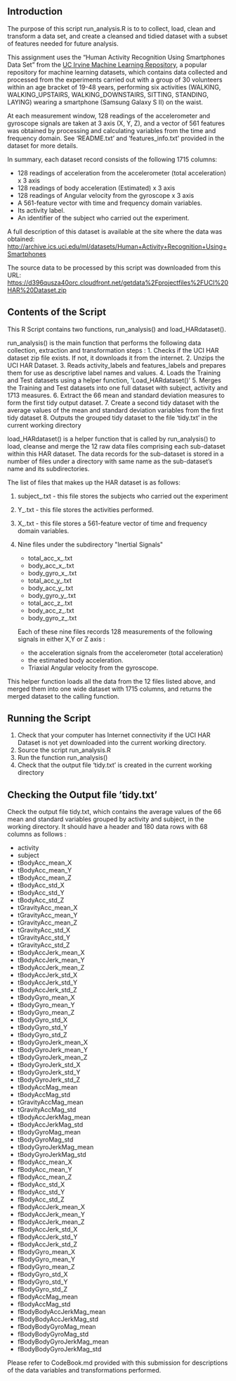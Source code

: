 ## Introduction

The purpose of this script run_analysis.R is to to collect, load, clean and transform a data set, and create a cleansed and tidied dataset with a subset of features needed for future analysis.

This assignment uses the “Human Activity Recognition Using Smartphones Data Set” from the <a href="http://archive.ics.uci.edu/ml/">UC Irvine Machine Learning Repository</a>, a popular repository for machine learning datasets, which contains data collected and processed from the experiments carried out with a group of 30 volunteers within an age bracket of 19-48 years, performing six activities (WALKING, WALKING_UPSTAIRS, WALKING_DOWNSTAIRS, SITTING, STANDING, LAYING) wearing a smartphone (Samsung Galaxy S II) on the waist. 

At each measurement window, 128 readings of the accelerometer and gyroscope signals are taken at 3 axis (X, Y, Z), and a vector of 561 features was obtained by processing and calculating variables from the time and frequency domain. See ‘README.txt’ and ’features_info.txt' provided in the dataset for more details. 

In summary, each dataset record consists of the following 1715 columns:
* 128 readings of acceleration from the accelerometer (total acceleration) x 3 axis
* 128 readings of body acceleration (Estimated) x 3 axis
* 128 readings of Angular velocity from the gyroscope x 3 axis
* A 561-feature vector with time and frequency domain variables. 
* Its activity label. 
* An identifier of the subject who carried out the experiment.

A full description of this dataset is available at the site where the data was obtained: 
	http://archive.ics.uci.edu/ml/datasets/Human+Activity+Recognition+Using+Smartphones 

The source data to be processed by this script was downloaded from this URL: 
	https://d396qusza40orc.cloudfront.net/getdata%2Fprojectfiles%2FUCI%20HAR%20Dataset.zip 


## Contents of the Script

This R Script contains two functions, run_analysis() and load_HARdataset().

run_analysis() is the main function that performs the following data collection, extraction and transformation steps :
	1. Checks if the UCI HAR dataset zip file exists.  If not, it 
    	   downloads it from the internet.
	2. Unzips the UCI HAR Dataset.
	3. Reads activity_labels and features_labels and prepares them for use
	   as descriptive label names and values.
	4. Loads the Training and Test datasets using a helper function,
	   'Load_HARdataset()'
	5. Merges the Training and Test datasets into one full dataset with 
	   subject, activity and 1713 measures.
	6. Extract the 66 mean and standard deviation measures to form the
	   first tidy output dataset.
	7. Create a second tidy dataset with the average values of the mean 
	   and standard deviation variables from the first tidy dataset
	8. Outputs the grouped tidy dataset to the file ‘tidy.txt’ in the current 
	   working directory


load_HARdataset() is a helper function that is called by run_analysis() to load, cleanse and merge the 12 raw data files comprising each sub-dataset within this HAR dataset.  The data records for the sub-dataset is stored in a number of files under a directory with same name as the sub-dataset’s name and its subdirectories.   

The list of files that makes up the HAR dataset is as follows:
 1. subject_<DSname>.txt   - this file stores the subjects who carried out 
                             the experiment
 2. Y_<DSname>.txt         - this file stores the activities performed. 
 3. X_<DSname>.txt         - this file stores a 561-feature vector of time and frequency domain variables.
 4. Nine files under the subdirectory "Inertial Signals"
    - total_acc_x_<DSname>.txt
    - body_acc_x_<DSname>.txt
    - body_gyro_x_<Dsname>.txt
    - total_acc_y_<DSname>.txt
    - body_acc_y_<DSname>.txt
    - body_gyro_y_<Dsname>.txt
    - total_acc_z_<DSname>.txt
    - body_acc_z_<DSname>.txt
    - body_gyro_z_<Dsname>.txt

    Each of these nine files records 128 measurements of the following signals in either X,Y or Z axis :
    - the acceleration signals from the accelerometer (total acceleration)
    - the estimated body acceleration. 
    - Triaxial Angular velocity from the gyroscope. 
     
This helper function loads all the data from the 12 files listed above, and merged them into one wide dataset with 1715 columns, and returns the merged dataset to the calling function.


## Running the Script

1. Check that your computer has Internet connectivity if the UCI HAR Dataset is not yet downloaded into the current working directory.
2. Source the script run_analysis.R
3. Run the function run_analysis()
4. Check that the output file ‘tidy.txt’ is created in the current working directory

## Checking the Output file ’tidy.txt’
Check the output file tidy.txt, which contains the average values of the 66 mean and standard variables grouped by activity and subject, in the working directory.  It should have a header and 180 data rows with 68 columns as follows :
   
* activity 
* subject 
* tBodyAcc_mean_X
* tBodyAcc_mean_Y
* tBodyAcc_mean_Z
* tBodyAcc_std_X
* tBodyAcc_std_Y
* tBodyAcc_std_Z
* tGravityAcc_mean_X
* tGravityAcc_mean_Y
* tGravityAcc_mean_Z
* tGravityAcc_std_X
* tGravityAcc_std_Y
* tGravityAcc_std_Z
* tBodyAccJerk_mean_X
* tBodyAccJerk_mean_Y
* tBodyAccJerk_mean_Z
* tBodyAccJerk_std_X
* tBodyAccJerk_std_Y
* tBodyAccJerk_std_Z
* tBodyGyro_mean_X
* tBodyGyro_mean_Y
* tBodyGyro_mean_Z
* tBodyGyro_std_X
* tBodyGyro_std_Y
* tBodyGyro_std_Z
* tBodyGyroJerk_mean_X
* tBodyGyroJerk_mean_Y
* tBodyGyroJerk_mean_Z
* tBodyGyroJerk_std_X
* tBodyGyroJerk_std_Y
* tBodyGyroJerk_std_Z
* tBodyAccMag_mean
* tBodyAccMag_std
* tGravityAccMag_mean
* tGravityAccMag_std
* tBodyAccJerkMag_mean
* tBodyAccJerkMag_std
* tBodyGyroMag_mean
* tBodyGyroMag_std
* tBodyGyroJerkMag_mean
* tBodyGyroJerkMag_std
* fBodyAcc_mean_X 
* fBodyAcc_mean_Y
* fBodyAcc_mean_Z
* fBodyAcc_std_X
* fBodyAcc_std_Y
* fBodyAcc_std_Z
* fBodyAccJerk_mean_X
* fBodyAccJerk_mean_Y
* fBodyAccJerk_mean_Z
* fBodyAccJerk_std_X
* fBodyAccJerk_std_Y
* fBodyAccJerk_std_Z
* fBodyGyro_mean_X
* fBodyGyro_mean_Y
* fBodyGyro_mean_Z
* fBodyGyro_std_X 
* fBodyGyro_std_Y
* fBodyGyro_std_Z
* fBodyAccMag_mean 
* fBodyAccMag_std
* fBodyBodyAccJerkMag_mean
* fBodyBodyAccJerkMag_std
* fBodyBodyGyroMag_mean
* fBodyBodyGyroMag_std
* fBodyBodyGyroJerkMag_mean
* fBodyBodyGyroJerkMag_std

Please refer to CodeBook.md provided with this submission for descriptions of the data variables and transformations performed.


